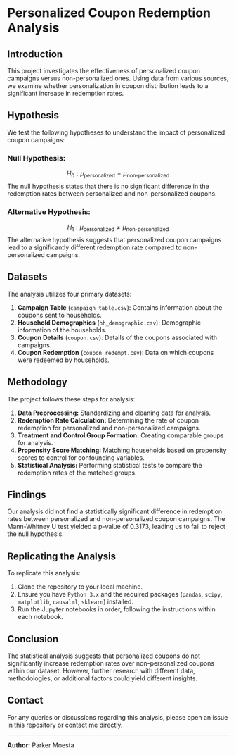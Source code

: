 # Personalized Coupon Redemption Analysis

## Introduction

This project investigates the effectiveness of personalized coupon campaigns versus non-personalized ones. Using data from various sources, we examine whether personalization in coupon distribution leads to a significant increase in redemption rates.

## Hypothesis

We test the following hypotheses to understand the impact of personalized coupon campaigns:

### Null Hypothesis: 

$$H_0: \mu_{\text{personalized}} = \mu_{\text{non-personalized}}$$
The null hypothesis states that there is no significant difference in the redemption rates between personalized and non-personalized coupons.

### Alternative Hypothesis:
$$H_1: \mu_{\text{personalized}} \neq \mu_{\text{non-personalized}}$$
The alternative hypothesis suggests that personalized coupon campaigns lead to a significantly different redemption rate compared to non-personalized campaigns.

## Datasets

The analysis utilizes four primary datasets:

1. **Campaign Table** (`campaign_table.csv`): Contains information about the coupons sent to households.
2. **Household Demographics** (`hh_demographic.csv`): Demographic information of the households.
3. **Coupon Details** (`coupon.csv`): Details of the coupons associated with campaigns.
4. **Coupon Redemption** (`coupon_redempt.csv`): Data on which coupons were redeemed by households.

## Methodology

The project follows these steps for analysis:

1. **Data Preprocessing:** Standardizing and cleaning data for analysis.
2. **Redemption Rate Calculation:** Determining the rate of coupon redemption for personalized and non-personalized campaigns.
3. **Treatment and Control Group Formation:** Creating comparable groups for analysis.
4. **Propensity Score Matching:** Matching households based on propensity scores to control for confounding variables.
5. **Statistical Analysis:** Performing statistical tests to compare the redemption rates of the matched groups.

## Findings

Our analysis did not find a statistically significant difference in redemption rates between personalized and non-personalized coupon campaigns. The Mann-Whitney U test yielded a p-value of 0.3173, leading us to fail to reject the null hypothesis.

## Replicating the Analysis

To replicate this analysis:

1. Clone the repository to your local machine.
2. Ensure you have `Python 3.x` and the required packages (`pandas`, `scipy`, `matplotlib`, `causalml`, `sklearn`) installed.
3. Run the Jupyter notebooks in order, following the instructions within each notebook.

## Conclusion

The statistical analysis suggests that personalized coupons do not significantly increase redemption rates over non-personalized coupons within our dataset. However, further research with different data, methodologies, or additional factors could yield different insights.

## Contact

For any queries or discussions regarding this analysis, please open an issue in this repository or contact me directly.

---

**Author:** Parker Moesta

